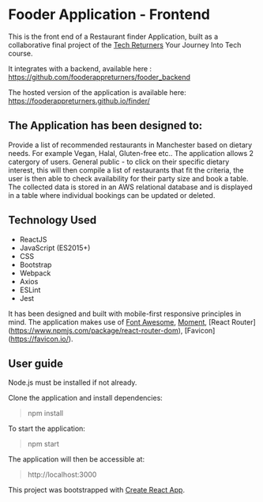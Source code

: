 # Fooder Application - Frontend
This is the front end of a Restaurant finder Application, built as a collaborative final project of the [Tech Returners](https://www.techreturners.com/) Your Journey Into Tech course. 

It integrates with a backend, available here : 
https://github.com/fooderappreturners/fooder_backend

The hosted version of the application is available here: https://fooderappreturners.github.io/finder/

## The Application has been designed to:
Provide a list of recommended restaurants in Manchester based on dietary needs. For example Vegan, Halal, Gluten-free etc.. 
The application allows 2 catergory of users. General public - to click on their specific dietary interest, this will then compile a list of restaurants that fit the criteria, the user is then able to check availability for their party size and book a table.
The collected data is stored in an AWS relational database and is displayed in a table where individual bookings can be updated or deleted. 

## Technology Used
- ReactJS
- JavaScript (ES2015+)
- CSS
- Bootstrap
- Webpack
- Axios
- ESLint
- Jest

It has been designed and built with mobile-first responsive principles in mind.
The application makes use of [Font Awesome](https://www.npmjs.com/package/font-awesome), [Moment](https://www.npmjs.com/package/moment), [React Router]
(https://www.npmjs.com/package/react-router-dom), [Favicon] (https://favicon.io/).
 
## User guide

Node.js must be installed if not already.

Clone the application and install dependencies:
> npm install

To start the application:
> npm start

The application will then be accessible at:

> http://localhost:3000

This project was bootstrapped with [Create React App](https://github.com/facebook/create-react-app).

